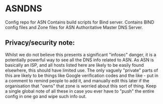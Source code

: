 # ASNDNS
Config repo for ASN
Contains build scripts for Bind server. 
Contains BIND config files and Zone files for ASN Authoritative Master DNS Server.

## Privacy/security note: 
Whilst we do not believe this presents a significant "infosec" danger, it is a potentially powerful way to see all the DNS info related to ASN. As ASN is basically an ISP, and all hosts listed here are likely to be easily found elsewhere, this should have limited use. 
The only vaguely "private" parts of this are likely to be things like Google verification codes and the like - put in a comment to remind people to add it, and manually edit this later if the organisation that "owns" that zone is worried about this sort of thing. Keep a single global note of all these in case you ever have to "push" the entire config in one go and wipe such info out. 
